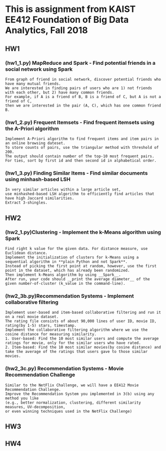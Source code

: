 # This is assignment from KAIST EE412 Foundation of Big Data Analytics, Fall 2018 
## HW1
### (hw1_1.py) MapReduce and Spark - Find potential friends in a social network using Spark
    From graph of friend in social network, discover potential friends who have many mutual friends. 
    We are interested in finding pairs of users who are 1) not friends with each other, but 2) have many common friends.
    For example, if A is a friend of B, B is a friend of C, but A is not a friend of C, 
    then we are interested in the pair (A, C), which has one common friend B.
### (hw1_2.py) Frequent Itemsets - Find frequent itemsets using the A-Priori algorithm
    Implement A-Priori algorithm to find frequent items and item pairs in an online browsing dateset. 
    To store counts of pairs, use the triangular method with threshold of 200. 
    The output should contain number of the top-10 most frequent pairs. 
    For ties, sort by first id and then second id in alphabetical order.
### (hw1_3.py) Finding Similar Items - Find similar documents using minhash-based LSH
    In very similar articles within a large article set, 
    use minhashed-based LSH algorithm to efficiently find articles that have high Jaccard similarities. 
    Extract 3-shingles.

## HW2
### (hw2_1.py)Clustering -  Implement the k-Means algorithm using Spark
    Find right k value for the given data. For distance measure, use Euclidean distance. 
    Implement the initialization of clusters for k-Means using a sequential algorithm in **plain Python and not Spark**. 
    Instead of picking the first point at random, however, use the first point in the dataset, which has already been randomized. 
    Then implement k-Means algorithm by using __Spark__. 
    After run, your code should __print the average diameter__ of the given number-of-cluster (k_value in the command-line).
### (hw2_3b.py)Recommendation Systems - Implement collaborative filtering
    Implement user-based and item-based collaborative filtering and run it on a real movie dataset.
    The rating file consists of about 90,000 lines of user ID, movie ID, rating(by 1-5) stars, timestamp.
    Implement the collaborative filtering algorithm where we use the cosine distance for measuring similarity. 
    1. User-based: Find the 10 most similar users and compute the average ratings for movie, only for the similar users who have rated.
    2. Item-based: Find the 10 most similar movies(by cosine distance) and take the average of the ratings that users gave to those similar movies.    
### (hw2_3c.py) Recommendation Systems - Movie Recommendation Challenge
    Similar to the NetFlix Challenge, we will have a EE412 Movie Recommendation Challenge. 
    Improve the Recommendation System you implemented in 3(b) using any method you like 
    (e.g., better normalization, clustering, different similarity measures, UV-decomposition, 
    or even winning techniques used in the NetFlix Challenge)

## HW3


## HW4
  
